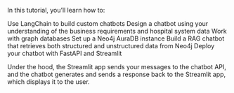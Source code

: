 In this tutorial, you’ll learn how to:

Use LangChain to build custom chatbots
Design a chatbot using your understanding of the business requirements and hospital system data
Work with graph databases
Set up a Neo4j AuraDB instance
Build a RAG chatbot that retrieves both structured and unstructured data from Neo4j
Deploy your chatbot with FastAPI and Streamlit

Under the hood, the Streamlit app sends your messages to the chatbot API, and the chatbot generates and sends a response back to the Streamlit app, which displays it to the user.